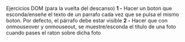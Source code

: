 Ejercicios DOM (para la vuelta del descanso)
**1 -** Hacer un boton que esconda/enseñe el texto de un parrafo cada vez que se pulsa el mismo boton. Por defecto, el párrafo debe estar visible
**2 -** Hacer que con onmouseover y onmouseout, se muestre/esconda el título de una foto cuando pases el raton sobre dicha foto

